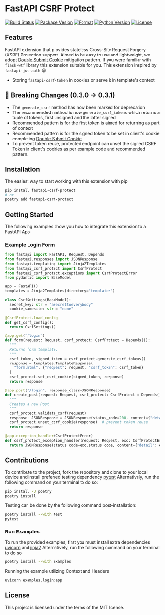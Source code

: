 # FastAPI CSRF Protect

[![Build Status](https://travis-ci.com/aekasitt/fastapi-csrf-protect.svg?branch=master)](https://app.travis-ci.com/github/aekasitt/fastapi-csrf-protect)
[![Package Vesion](https://img.shields.io/pypi/v/fastapi-csrf-protect)](https://pypi.org/project/fastapi-csrf-protect)
[![Format](https://img.shields.io/pypi/format/fastapi-csrf-protect)](https://pypi.org/project/fastapi-csrf-protect)
[![Python Version](https://img.shields.io/pypi/pyversions/fastapi-csrf-protect)](https://pypi.org/project/fastapi-csrf-protect)
[![License](https://img.shields.io/pypi/l/fastapi-csrf-protect)](https://pypi.org/project/fastapi-csrf-protect)

## Features

FastAPI extension that provides stateless Cross-Site Request Forgery (XSRF) Protection support.
Aimed to be easy to use and lightweight, we adopt [Double Submit Cookie](https://cheatsheetseries.owasp.org/cheatsheets/Cross-Site_Request_Forgery_Prevention_Cheat_Sheet.html#double-submit-cookie) mitigation pattern.
If you were familiar with `flask-wtf` library this extension suitable for you.
This extension inspired by `fastapi-jwt-auth` 😀

- Storing `fastapi-csrf-token` in cookies or serve it in template's context

## 🚧 Breaking Changes (0.3.0 -> 0.3.1)

* The `generate_csrf` method has now been marked for deprecation
* The recommended method is now `generate_csrf_tokens` which returns a tuple of tokens, first unsigned
  and the latter signed
* Recommended pattern is for the first token is aimed for returning as part of context
* Recommended pattern is for the signed token to be set in client's cookie completing [Double Submit Cookie](https://cheatsheetseries.owasp.org/cheatsheets/Cross-Site_Request_Forgery_Prevention_Cheat_Sheet.html#double-submit-cookie)
* To prevent token reuse, protected endpoint can unset the signed CSRF Token in client's cookies as
  per example code and recommended pattern.

## Installation

The easiest way to start working with this extension with pip

```bash
pip install fastapi-csrf-protect
# or
poetry add fastapi-csrf-protect
```

## Getting Started

The following examples show you how to integrate this extension to a FastAPI App

### Example Login Form

```python
from fastapi import FastAPI, Request, Depends
from fastapi.responses import JSONResponse
from fastapi.templating import Jinja2Templates
from fastapi_csrf_protect import CsrfProtect
from fastapi_csrf_protect.exceptions import CsrfProtectError
from pydantic import BaseModel

app = FastAPI()
templates = Jinja2Templates(directory="templates")

class CsrfSettings(BaseModel):
  secret_key: str = "asecrettoeverybody"
  cookie_samesite: str = "none"

@CsrfProtect.load_config
def get_csrf_config():
  return CsrfSettings()

@app.get("/login")
def form(request: Request, csrf_protect: CsrfProtect = Depends()):
  """
  Returns form template.
  """
  csrf_token, signed_token = csrf_protect.generate_csrf_tokens()
  response = templates.TemplateResponse(
    "form.html", {"request": request, "csrf_token": csrf_token}
  )
  csrf_protect.set_csrf_cookie(signed_token, response)
  return response

@app.post("/login", response_class=JSONResponse)
def create_post(request: Request, csrf_protect: CsrfProtect = Depends()):
  """
  Creates a new Post
  """
  csrf_protect.validate_csrf(request)
  response: JSONResponse = JSONResponse(status_code=200, content={"detail": "OK"})
  csrf_protect.unset_csrf_cookie(response)  # prevent token reuse
  return response

@app.exception_handler(CsrfProtectError)
def csrf_protect_exception_handler(request: Request, exc: CsrfProtectError):
  return JSONResponse(status_code=exc.status_code, content={"detail": exc.message})

```

## Contributions

To contribute to the project, fork the repository and clone to your local device and install preferred testing dependency [pytest](https://github.com/pytest-dev/pytest)
Alternatively, run the following command on your terminal to do so:

```bash
pip install -U poetry
poetry install
```

Testing can be done by the following command post-installation:

```bash
poetry install --with test
pytest
```

### Run Examples

To run the provided examples, first you must install extra dependencies [uvicorn](https://github.com/encode/uvicorn) and [jinja2](https://github.com/pallets/jinja/)
Alternatively, run the following command on your terminal to do so

```bash
poetry install --with examples
```

Running the example utilizing Context and Headers

```bash
uvicorn examples.login:app
```

## License

This project is licensed under the terms of the MIT license.
